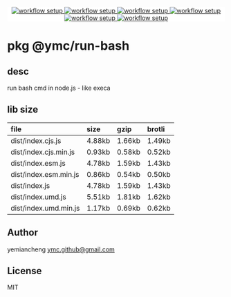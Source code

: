<p align="center" style="background:white;">
<!-- github workflow stat:s -->
<!-- one line and center  -->
  <a href="https://github.com/YMC-GitHub">
    <img alt="workflow setup" src="https://img.shields.io/static/v1?label=pkg&message=done&color=ff69b4&style=flat-square" />
  </a>
  <a href="https://github.com/YMC-GitHub">
    <img alt="workflow setup" src="https://img.shields.io/static/v1?label=cod&message=done&color=ff69b4&style=flat-square" />
  </a>
    <a href="https://github.com/YMC-GitHub">
    <img alt="workflow setup" src="https://img.shields.io/static/v1?label=dep&message=done&color=ff69b4&style=flat-square" />
  </a>
  <a href="https://github.com/YMC-GitHub">
    <img alt="workflow setup" src="https://img.shields.io/static/v1?label=lin&message=done&color=ff69b4&style=flat-square" />
  </a>
    <a href="https://github.com/YMC-GitHub">
    <img alt="workflow setup" src="https://img.shields.io/static/v1?label=tes&message=fail&color=ff69b4&style=flat-square" />
  </a>
      <a href="https://github.com/YMC-GitHub">
    <img alt="workflow setup" src="https://img.shields.io/static/v1?label=pro&message=done&color=ff69b4&style=flat-square" />
  </a>


  <!-- https://img.shields.io/badge/<LABEL>-<MESSAGE>-<COLOR> -->
  <!-- https://img.shields.io/static/v1?label=<LABEL>&message=<MESSAGE>&color=<COLOR> -->
<!-- github workflow stat:e -->
</p>

# pkg @ymc/run-bash

## desc
run bash cmd in node.js - like execa

## lib size  
file | size | gzip | brotli
:---- | :---- | :---- | :----
dist/index.cjs.js | 4.88kb | 1.66kb | 1.49kb
dist/index.cjs.min.js | 0.93kb | 0.58kb | 0.52kb
dist/index.esm.js | 4.78kb | 1.59kb | 1.43kb
dist/index.esm.min.js | 0.86kb | 0.54kb | 0.50kb
dist/index.js | 4.78kb | 1.59kb | 1.43kb
dist/index.umd.js | 5.51kb | 1.81kb | 1.62kb
dist/index.umd.min.js | 1.17kb | 0.69kb | 0.62kb

## Author
yemiancheng <ymc.github@gmail.com>

## License
MIT